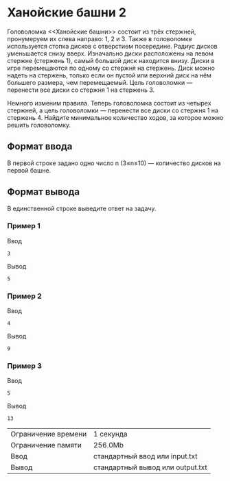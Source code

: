 # Ханойские башни 2

Головоломка <<Ханойские башни>> состоит из трёх стержней, пронумеруем их слева направо: 1, 2 и 3. Также в головоломке используется стопка дисков с отверстием посередине. Радиус дисков уменьшается снизу вверх. Изначально диски расположены на левом стержне (стержень 1), самый большой диск находится внизу. Диски в игре перемещаются по одному со стержня на стержень. Диск можно надеть на стержень, только если он пустой или верхний диск на нём большего размера, чем перемещаемый. Цель головоломки — перенести все диски со стержня 1 на стержень 3.

Немного изменим правила. Теперь головоломка состоит из четырех стержней, а цель головоломки — перенести все диски со стержня 1 на стержень 4. Найдите минимальное количество ходов, за которое можно решить головоломку.

## Формат ввода

В первой строке задано одно число n (3≤n≤10) — количество дисков на первой башне.

## Формат вывода

В единственной строке выведите ответ на задачу.

### Пример 1

Ввод

    3
    

Вывод

    5
    

### Пример 2

Ввод

    4
    

Вывод

    9
    

### Пример 3

Ввод

    5
    

Вывод

    13
    

<table>
         <tr class="time-limit">
            <td class="property-title">Ограничение времени</td>
            <td>1&nbsp;секунда</td>
         </tr>
         <tr class="memory-limit">
            <td class="property-title">Ограничение памяти</td>
            <td>256.0Mb</td>
         </tr>
         <tr class="input-file">
            <td class="property-title">Ввод</td>
            <td colspan="1">стандартный ввод или input.txt</td>
         </tr>
         <tr class="output-file">
            <td class="property-title">Вывод</td>
            <td colspan="1">стандартный вывод или output.txt</td>
         </tr>
      </table>

